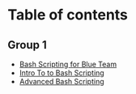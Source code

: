 # Table of contents

## Group 1

* [Bash Scripting for Blue Team](README.md)
* [Intro To to Bash Scripting](group-1/intro-to-to-bash-scripting.md)
* [Advanced Bash Scripting](group-1/advanced-bash-scripting.md)
